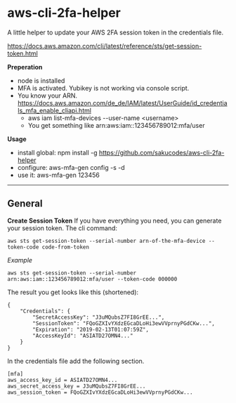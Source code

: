 # aws-cli-2fa-helper
A little helper to update your AWS 2FA session token in the credentials file.

https://docs.aws.amazon.com/cli/latest/reference/sts/get-session-token.html

**Preperation**
- node is installed
- MFA is activated. Yubikey is not working via console script.
- You know your ARN. https://docs.aws.amazon.com/de_de/IAM/latest/UserGuide/id_credentials_mfa_enable_cliapi.html
  - aws iam list-mfa-devices --user-name \<username\>
  - You get something like arn:aws:iam::123456789012:mfa/user

**Usage**

- install global: npm install -g https://github.com/sakucodes/aws-cli-2fa-helper
- configure: aws-mfa-gen config -s <your-aws-credentials-section-name> -d <your-device-serial-number>
- use it: aws-mfa-gen 123456

----

## General

**Create Session Token**
If you have everything you need, you can generate your session token.
The cli command:

`aws sts get-session-token --serial-number arn-of-the-mfa-device --token-code code-from-token`

_Example_

`aws sts get-session-token --serial-number arn:aws:iam::123456789012:mfa/user --token-code 000000`

The result you get looks like this (shortened):

```
{
    "Credentials": {
        "SecretAccessKey": "J3uMQubsZ7FI8GrEE...",
        "SessionToken": "FQoGZXIvYXdzEGcaDLoHi3ewVVprnyPGdCKw...",
        "Expiration": "2019-02-13T01:07:59Z",
        "AccessKeyId": "ASIATD27OMN4..."
    }
}
```

In the credentials file add the following section.
```
[mfa]
aws_access_key_id = ASIATD27OMN4...
aws_secret_access_key = J3uMQubsZ7FI8GrEE...
aws_session_token = FQoGZXIvYXdzEGcaDLoHi3ewVVprnyPGdCKw...
```


